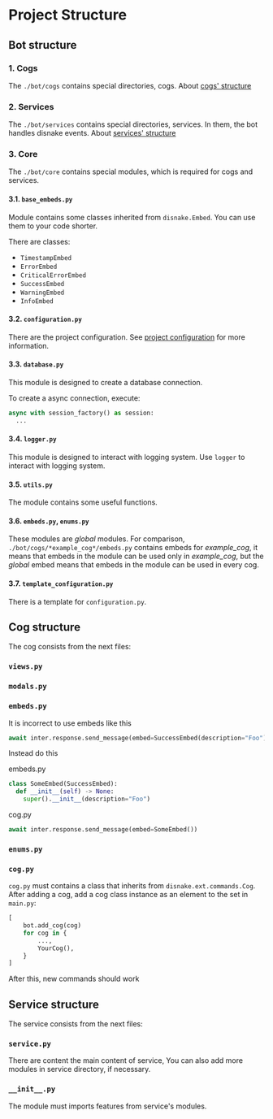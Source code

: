 # Project Structure

## Bot structure

### 1. Cogs

The `./bot/cogs` contains special directories, cogs. About [cogs' structure](#cog-structure)

### 2. Services

The `./bot/services` contains special directories, services. In them, the bot handles disnake events. About [services' structure](#service-structure)

### 3. Core

The `./bot/core` contains special modules, which is required for cogs and services.

#### 3.1. `base_embeds.py`

Module contains some classes inherited from `disnake.Embed`. You can use them to your code shorter.

There are classes:

- `TimestampEmbed`
- `ErrorEmbed`
- `CriticalErrorEmbed`
- `SuccessEmbed`
- `WarningEmbed`
- `InfoEmbed`

#### 3.2. `configuration.py`

There are the project configuration. See [project configuration](./project_configuration.md) for more information.

#### 3.3. `database.py`

This module is designed to create a database connection.

To create a async connection, execute:

```python
async with session_factory() as session:
  ...
```

#### 3.4. `logger.py`

This module is designed to interact with logging system. Use `logger` to interact with logging system.

#### 3.5. `utils.py`

The module contains some useful functions.

#### 3.6. `embeds.py`, `enums.py`

These modules are *global* modules. For comparison, `./bot/cogs/*example_cog*/embeds.py` contains embeds for *example_cog*, it means that embeds in the module can be used only in *example_cog*, but the *global* embed means that embeds in the module can be used in every cog.

#### 3.7. `template_configuration.py`

There is a template for `configuration.py`.

## Cog structure

The cog consists from the next files:

### `views.py`
###  `modals.py`
###  `embeds.py`

It is incorrect to use embeds like this
```python
await inter.response.send_message(embed=SuccessEmbed(description="Foo"))
```

Instead do this

embeds.py
```python
class SomeEmbed(SuccessEmbed):
  def __init__(self) -> None:
    super().__init__(description="Foo")
```

cog.py
```python
await inter.response.send_message(embed=SomeEmbed())
```

###  `enums.py`
###  `cog.py`

`cog.py` must contains a class that inherits from `disnake.ext.commands.Cog`. After adding a cog, add a cog class instance as an element to the set in `main.py`:

```python
[
    bot.add_cog(cog)
    for cog in {
        ...,
        YourCog(),
    }
]
```

After this, new commands should work

## Service structure

The service consists from the next files:

### `service.py`

There are content the main content of service, You can also add more modules in service directory, if necessary.

### `__init__.py`

The module must imports features from service's modules.